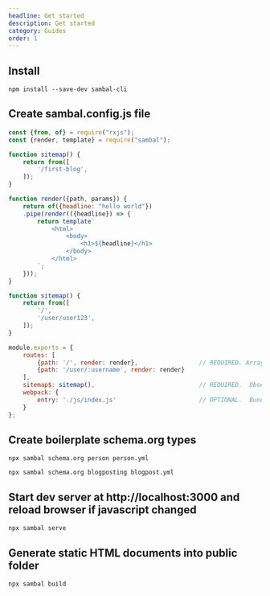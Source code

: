 ```yaml
---
headline: Get started
description: Get started
category: Guides
order: 1
---
```


## Install

```ShellSession
npm install --save-dev sambal-cli
```

## Create sambal.config.js file

```js
const {from, of} = require("rxjs");
const {render, template} = require("sambal");

function sitemap() {
    return from([
        '/first-blog',
    ]);
}

function render({path, params}) {
    return of({headline: "hello world"})
    .pipe(render(({headline}) => {
        return template`
            <html>
                <body>
                    <h1>${headline}</h1>
                </body>
            </html>
        `;
    }));
}

function sitemap() {
    return from([
        '/',
        '/user/user123',
    ]);
}

module.exports = {
    routes: [
        {path: '/', render: render},                 // REQUIRED. Array of routes.  Path is an expressjs style path, render is a function of type ({path, params}) => Observable  
        {path: '/user/:username', render: render}
    ],
    sitemap$: sitemap(),                             // REQUIRED.  Observable of all possible urls in your website.  
    webpack: {
        entry: './js/index.js'                       // OPTIONAL.  Bundle javascript using webpack.  Provide entry to webpack which can be string, array of strings, or an object
    }
};
```

## Create boilerplate schema.org types

```ShellSession
npx sambal schema.org person person.yml

npx sambal schema.org blogposting blogpost.yml
```

## Start dev server at http://localhost:3000 and reload browser if javascript changed

```ShellSession
npx sambal serve
```

## Generate static HTML documents into public folder

```ShellSession
npx sambal build
```
